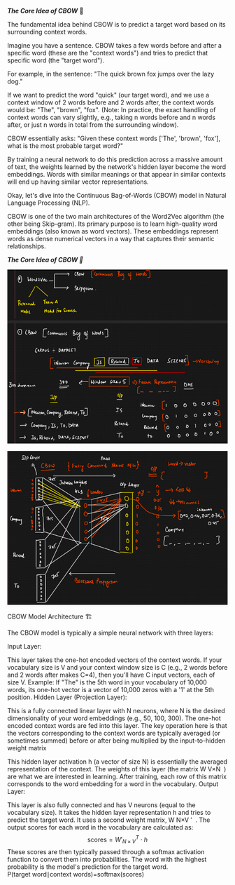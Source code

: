 ***The Core Idea of CBOW*** 🎯

The fundamental idea behind CBOW is to predict a target word based on its surrounding context words.

Imagine you have a sentence. CBOW takes a few words before and after a specific word (these are the "context words") and tries to predict that specific word (the "target word").

For example, in the sentence: "The quick brown fox jumps over the lazy dog."

If we want to predict the word "quick" (our target word), and we use a context window of 2 words before and 2 words after, the context words would be: "The", "brown", "fox". (Note: In practice, the exact handling of context words can vary slightly, e.g., taking n words before and n words after, or just n words in total from the surrounding window).

CBOW essentially asks: "Given these context words ['The', 'brown', 'fox'], what is the most probable target word?"

By training a neural network to do this prediction across a massive amount of text, the weights learned by the network's hidden layer become the word embeddings. Words with similar meanings or that appear in similar contexts will end up having similar vector representations.

Okay, let's dive into the Continuous Bag-of-Words (CBOW) model in Natural Language Processing (NLP).

CBOW is one of the two main architectures of the Word2Vec algorithm (the other being Skip-gram). Its primary purpose is to learn high-quality word embeddings (also known as word vectors). These embeddings represent words as dense numerical vectors in a way that captures their semantic relationships.

***The Core Idea of CBOW 🎯***

![alt text](picture1.png)


![alt text](picture2.png) 


CBOW Model Architecture 🏗️

The CBOW model is typically a simple neural network with three layers:

Input Layer:

This layer takes the one-hot encoded vectors of the context words.
If your vocabulary size is V and your context window size is C (e.g., 2 words before and 2 words after makes C=4), then you'll have C input vectors, each of size V.
Example: If "The" is the 5th word in your vocabulary of 10,000 words, its one-hot vector is a vector of 10,000 zeros with a '1' at the 5th position.
Hidden Layer (Projection Layer):

This is a fully connected linear layer with N neurons, where N is the desired dimensionality of your word embeddings (e.g., 50, 100, 300).
The one-hot encoded context words are fed into this layer. The key operation here is that the vectors corresponding to the context words are typically averaged (or sometimes summed) before or after being multiplied by the input-to-hidden weight matrix 

 
This hidden layer activation h (a vector of size N) is essentially the averaged representation of the context.
The weights of this layer (the matrix W 
V×N
​
 ) are what we are interested in learning. After training, each row of this matrix corresponds to the word embedding for a word in the vocabulary.
Output Layer:

This layer is also fully connected and has V neurons (equal to the vocabulary size).
It takes the hidden layer representation h and tries to predict the target word.
It uses a second weight matrix, W 
N×V
′
​
 .
The output scores for each word in the vocabulary are calculated as: $$\text{scores} = W'_{N \times V}^T \cdot h$$
These scores are then typically passed through a softmax activation function to convert them into probabilities. The word with the highest probability is the model's prediction for the target word.
P(target word∣context words)=softmax(scores)


